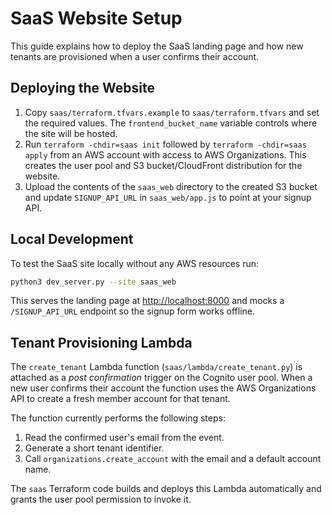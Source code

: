 # SaaS Website Setup

This guide explains how to deploy the SaaS landing page and how new tenants are
provisioned when a user confirms their account.

## Deploying the Website

1. Copy `saas/terraform.tfvars.example` to `saas/terraform.tfvars` and set the
   required values. The `frontend_bucket_name` variable controls where the site
   will be hosted.
2. Run `terraform -chdir=saas init` followed by `terraform -chdir=saas apply` from
   an AWS account with access to AWS Organizations. This creates the user pool
   and S3 bucket/CloudFront distribution for the website.
3. Upload the contents of the `saas_web` directory to the created S3 bucket and
   update `SIGNUP_API_URL` in `saas_web/app.js` to point at your signup API.

## Local Development

To test the SaaS site locally without any AWS resources run:

```bash
python3 dev_server.py --site saas_web
```

This serves the landing page at <http://localhost:8000> and mocks a
`/SIGNUP_API_URL` endpoint so the signup form works offline.

## Tenant Provisioning Lambda

The `create_tenant` Lambda function (`saas/lambda/create_tenant.py`) is attached
as a *post confirmation* trigger on the Cognito user pool. When a new user
confirms their account the function uses the AWS Organizations API to create a
fresh member account for that tenant.

The function currently performs the following steps:

1. Read the confirmed user's email from the event.
2. Generate a short tenant identifier.
3. Call `organizations.create_account` with the email and a default account name.

The `saas` Terraform code builds and deploys this Lambda automatically and
grants the user pool permission to invoke it.
